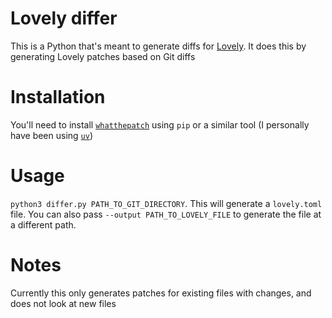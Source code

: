 # Lovely differ

This is a Python that's meant to generate diffs for [Lovely](https://github.com/ethangreen-dev/lovely-injector). It does this by generating Lovely patches based on Git diffs

# Installation

You'll need to install [`whatthepatch`](https://pypi.org/project/whatthepatch/) using `pip` or a similar tool (I personally have been using [`uv`](https://github.com/astral-sh/uv))

# Usage
`python3 differ.py PATH_TO_GIT_DIRECTORY`. This will generate a `lovely.toml` file. You can also pass `--output PATH_TO_LOVELY_FILE` to generate the file at a different path.

# Notes

Currently this only generates patches for existing files with changes, and does not look at new files